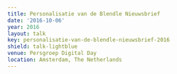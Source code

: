 ```yaml
---
title: Personalisatie van de Blendle Nieuwsbrief
date: '2016-10-06'
year: 2016
layout: talk
key: personalisatie-van-de-blendle-nieuwsbrief-2016
shield: talk-lightblue
venue: Persgroep Digital Day
location: Amsterdam, The Netherlands
---
```

